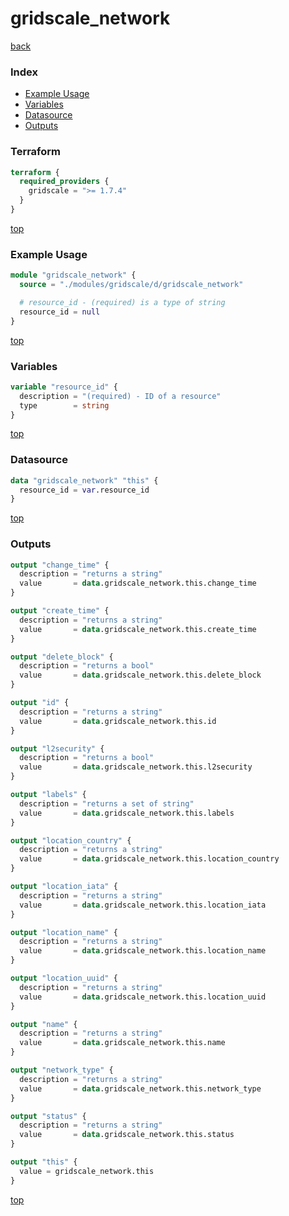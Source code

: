 # gridscale_network

[back](../gridscale.md)

### Index

- [Example Usage](#example-usage)
- [Variables](#variables)
- [Datasource](#datasource)
- [Outputs](#outputs)

### Terraform

```terraform
terraform {
  required_providers {
    gridscale = ">= 1.7.4"
  }
}
```

[top](#index)

### Example Usage

```terraform
module "gridscale_network" {
  source = "./modules/gridscale/d/gridscale_network"

  # resource_id - (required) is a type of string
  resource_id = null
}
```

[top](#index)

### Variables

```terraform
variable "resource_id" {
  description = "(required) - ID of a resource"
  type        = string
}
```

[top](#index)

### Datasource

```terraform
data "gridscale_network" "this" {
  resource_id = var.resource_id
}
```

[top](#index)

### Outputs

```terraform
output "change_time" {
  description = "returns a string"
  value       = data.gridscale_network.this.change_time
}

output "create_time" {
  description = "returns a string"
  value       = data.gridscale_network.this.create_time
}

output "delete_block" {
  description = "returns a bool"
  value       = data.gridscale_network.this.delete_block
}

output "id" {
  description = "returns a string"
  value       = data.gridscale_network.this.id
}

output "l2security" {
  description = "returns a bool"
  value       = data.gridscale_network.this.l2security
}

output "labels" {
  description = "returns a set of string"
  value       = data.gridscale_network.this.labels
}

output "location_country" {
  description = "returns a string"
  value       = data.gridscale_network.this.location_country
}

output "location_iata" {
  description = "returns a string"
  value       = data.gridscale_network.this.location_iata
}

output "location_name" {
  description = "returns a string"
  value       = data.gridscale_network.this.location_name
}

output "location_uuid" {
  description = "returns a string"
  value       = data.gridscale_network.this.location_uuid
}

output "name" {
  description = "returns a string"
  value       = data.gridscale_network.this.name
}

output "network_type" {
  description = "returns a string"
  value       = data.gridscale_network.this.network_type
}

output "status" {
  description = "returns a string"
  value       = data.gridscale_network.this.status
}

output "this" {
  value = gridscale_network.this
}
```

[top](#index)